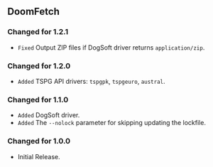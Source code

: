 DoomFetch
---------

### Changed for 1.2.1

* `Fixed` Output ZIP files if DogSoft driver returns `application/zip`.


### Changed for 1.2.0

* `Added` TSPG API drivers: `tspgpk`, `tspgeuro`, `austral`.


### Changed for 1.1.0

* `Added` DogSoft driver.
* `Added` The `--nolock` parameter for skipping updating the lockfile.


### Changed for 1.0.0

* Initial Release.

